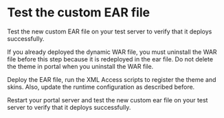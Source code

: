 # Test the custom EAR file

Test the new custom EAR file on your test server to verify that it deploys successfully.

If you already deployed the dynamic WAR file, you must uninstall the WAR file before this step because it is redeployed in the ear file. Do not delete the theme in portal when you uninstall the WAR file.

Deploy the EAR file, run the XML Access scripts to register the theme and skins. Also, update the runtime configuration as described before.

Restart your portal server and test the new custom ear file on your test server to verify that it deploys successfully.

